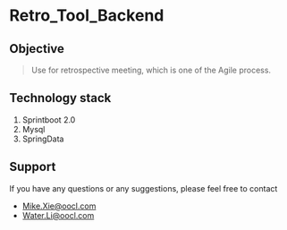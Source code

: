 # Retro_Tool_Backend
## Objective
> Use for retrospective meeting, which is one of the Agile process.

## Technology stack
1. Sprintboot 2.0
2. Mysql
3. SpringData

## Support

If you have any questions or any suggestions, please feel free to contact 

- Mike.Xie@oocl.com
- Water.Li@oocl.com 


